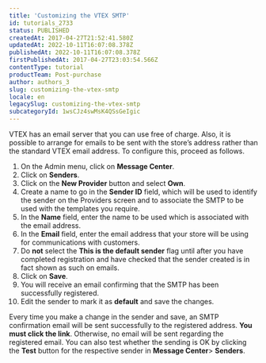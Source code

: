 ```yaml
---
title: 'Customizing the VTEX SMTP'
id: tutorials_2733
status: PUBLISHED
createdAt: 2017-04-27T21:52:41.580Z
updatedAt: 2022-10-11T16:07:08.378Z
publishedAt: 2022-10-11T16:07:08.378Z
firstPublishedAt: 2017-04-27T23:03:54.566Z
contentType: tutorial
productTeam: Post-purchase
author: authors_3
slug: customizing-the-vtex-smtp
locale: en
legacySlug: customizing-the-vtex-smtp
subcategoryId: 1wsCJz4swMsK4QSsGeIgic
---
```


VTEX has an email server that you can use free of charge. 
Also, it is possible to arrange for emails to be sent with the store’s address rather than the standard VTEX email address. To configure this, proceed as follows.

1. On the Admin menu, click on **Message Center**.
2. Click on **Senders**.
3. Click on the **New Provider** button and select **Own**.
4. Create a name to go in the **Sender ID** field, which will be used to identify the sender on the Providers screen and to associate the SMTP to be used with the templates you require.
5. In the **Name** field, enter the name to be used which is associated with the email address.
6. In the **Email** field, enter the email address that your store will be using for communications with customers.
7. Do __not__ select the **This is the default sender** flag until after you have completed registration and have checked that the sender created is in fact shown as such on emails.
8. Click on **Save**.
9. You will receive an email confirming that the SMTP has been successfully registered.
10. Edit the sender to mark it as **default** and save the changes.

Every time you make a change in the sender and save, an SMTP confirmation email will be sent successfully to the registered address. __You must click the link__. Otherwise, no email will be sent regarding the registered email. You can also test whether the sending is OK by clicking the __Test__ button for the respective sender in __Message Center__> __Senders__.
